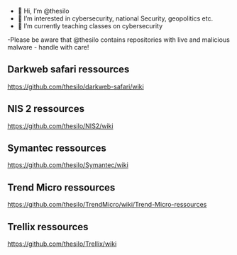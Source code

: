 - 👋 Hi, I’m @thesilo
- 👀 I’m interested in cybersecurity, national Security, geopolitics etc.
- 🌱 I’m currently teaching classes on cybersecurity 

-Please be aware that @thesilo contains repositories with live and malicious malware - handle with care!

## Darkweb safari ressources
https://github.com/thesilo/darkweb-safari/wiki

## NIS 2 ressources
https://github.com/thesilo/NIS2/wiki

## Symantec ressources
https://github.com/thesilo/Symantec/wiki

## Trend Micro ressources
https://github.com/thesilo/TrendMicro/wiki/Trend-Micro-ressources

## Trellix ressources
https://github.com/thesilo/Trellix/wiki

<!---
thesilo/thesilo is a ✨ special ✨ repository because its `README.md` (this file) appears on your GitHub profile.
You can click the Preview link to take a look at your changes.
--->
